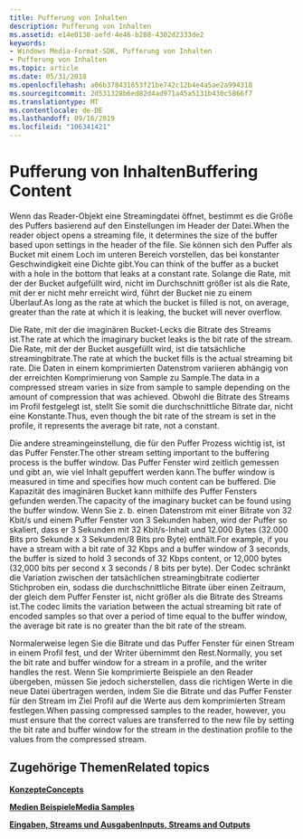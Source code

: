 ```yaml
---
title: Pufferung von Inhalten
description: Pufferung von Inhalten
ms.assetid: e14e0130-aefd-4e46-b288-4302d2333de2
keywords:
- Windows Media-Format-SDK, Pufferung von Inhalten
- Pufferung von Inhalten
ms.topic: article
ms.date: 05/31/2018
ms.openlocfilehash: a06b378431653f21be742c12b4e4a5ae2a994318
ms.sourcegitcommit: 2d531328b6ed82d4ad971a45a5131b430c5866f7
ms.translationtype: MT
ms.contentlocale: de-DE
ms.lasthandoff: 09/16/2019
ms.locfileid: "106341421"
---
```

# <a name="buffering-content"></a><span data-ttu-id="26470-105">Pufferung von Inhalten</span><span class="sxs-lookup"><span data-stu-id="26470-105">Buffering Content</span></span>

<span data-ttu-id="26470-106">Wenn das Reader-Objekt eine Streamingdatei öffnet, bestimmt es die Größe des Puffers basierend auf den Einstellungen im Header der Datei.</span><span class="sxs-lookup"><span data-stu-id="26470-106">When the reader object opens a streaming file, it determines the size of the buffer based upon settings in the header of the file.</span></span> <span data-ttu-id="26470-107">Sie können sich den Puffer als Bucket mit einem Loch im unteren Bereich vorstellen, das bei konstanter Geschwindigkeit eine Dichte gibt.</span><span class="sxs-lookup"><span data-stu-id="26470-107">You can think of the buffer as a bucket with a hole in the bottom that leaks at a constant rate.</span></span> <span data-ttu-id="26470-108">Solange die Rate, mit der der Bucket aufgefüllt wird, nicht im Durchschnitt größer ist als die Rate, mit der er nicht mehr erreicht wird, führt der Bucket nie zu einem Überlauf.</span><span class="sxs-lookup"><span data-stu-id="26470-108">As long as the rate at which the bucket is filled is not, on average, greater than the rate at which it is leaking, the bucket will never overflow.</span></span>

<span data-ttu-id="26470-109">Die Rate, mit der die imaginären Bucket-Lecks die Bitrate des Streams ist.</span><span class="sxs-lookup"><span data-stu-id="26470-109">The rate at which the imaginary bucket leaks is the bit rate of the stream.</span></span> <span data-ttu-id="26470-110">Die Rate, mit der der Bucket ausgefüllt wird, ist die tatsächliche streamingbitrate.</span><span class="sxs-lookup"><span data-stu-id="26470-110">The rate at which the bucket fills is the actual streaming bit rate.</span></span> <span data-ttu-id="26470-111">Die Daten in einem komprimierten Datenstrom variieren abhängig von der erreichten Komprimierung von Sample zu Sample.</span><span class="sxs-lookup"><span data-stu-id="26470-111">The data in a compressed stream varies in size from sample to sample depending on the amount of compression that was achieved.</span></span> <span data-ttu-id="26470-112">Obwohl die Bitrate des Streams im Profil festgelegt ist, stellt Sie somit die durchschnittliche Bitrate dar, nicht eine Konstante.</span><span class="sxs-lookup"><span data-stu-id="26470-112">Thus, even though the bit rate of the stream is set in the profile, it represents the average bit rate, not a constant.</span></span>

<span data-ttu-id="26470-113">Die andere streamingeinstellung, die für den Puffer Prozess wichtig ist, ist das Puffer Fenster.</span><span class="sxs-lookup"><span data-stu-id="26470-113">The other stream setting important to the buffering process is the buffer window.</span></span> <span data-ttu-id="26470-114">Das Puffer Fenster wird zeitlich gemessen und gibt an, wie viel Inhalt gepuffert werden kann.</span><span class="sxs-lookup"><span data-stu-id="26470-114">The buffer window is measured in time and specifies how much content can be buffered.</span></span> <span data-ttu-id="26470-115">Die Kapazität des imaginären Bucket kann mithilfe des Puffer Fensters gefunden werden.</span><span class="sxs-lookup"><span data-stu-id="26470-115">The capacity of the imaginary bucket can be found using the buffer window.</span></span> <span data-ttu-id="26470-116">Wenn Sie z. b. einen Datenstrom mit einer Bitrate von 32 Kbit/s und einem Puffer Fenster von 3 Sekunden haben, wird der Puffer so skaliert, dass er 3 Sekunden mit 32 Kbit/s-Inhalt und 12.000 Bytes (32.000 Bits pro Sekunde x 3 Sekunden/8 Bits pro Byte) enthält.</span><span class="sxs-lookup"><span data-stu-id="26470-116">For example, if you have a stream with a bit rate of 32 Kbps and a buffer window of 3 seconds, the buffer is sized to hold 3 seconds of 32 Kbps content, or 12,000 bytes (32,000 bits per second x 3 seconds / 8 bits per byte).</span></span> <span data-ttu-id="26470-117">Der Codec schränkt die Variation zwischen der tatsächlichen streamingbitrate codierter Stichproben ein, sodass die durchschnittliche Bitrate über einen Zeitraum, der gleich dem Puffer Fenster ist, nicht größer als die Bitrate des Streams ist.</span><span class="sxs-lookup"><span data-stu-id="26470-117">The codec limits the variation between the actual streaming bit rate of encoded samples so that over a period of time equal to the buffer window, the average bit rate is no greater than the bit rate of the stream.</span></span>

<span data-ttu-id="26470-118">Normalerweise legen Sie die Bitrate und das Puffer Fenster für einen Stream in einem Profil fest, und der Writer übernimmt den Rest.</span><span class="sxs-lookup"><span data-stu-id="26470-118">Normally, you set the bit rate and buffer window for a stream in a profile, and the writer handles the rest.</span></span> <span data-ttu-id="26470-119">Wenn Sie komprimierte Beispiele an den Reader übergeben, müssen Sie jedoch sicherstellen, dass die richtigen Werte in die neue Datei übertragen werden, indem Sie die Bitrate und das Puffer Fenster für den Stream im Ziel Profil auf die Werte aus dem komprimierten Stream festlegen.</span><span class="sxs-lookup"><span data-stu-id="26470-119">When passing compressed samples to the reader, however, you must ensure that the correct values are transferred to the new file by setting the bit rate and buffer window for the stream in the destination profile to the values from the compressed stream.</span></span>

## <a name="related-topics"></a><span data-ttu-id="26470-120">Zugehörige Themen</span><span class="sxs-lookup"><span data-stu-id="26470-120">Related topics</span></span>

<dl> <dt>

[<span data-ttu-id="26470-121">**Konzepte**</span><span class="sxs-lookup"><span data-stu-id="26470-121">**Concepts**</span></span>](concepts.md)
</dt> <dt>

[<span data-ttu-id="26470-122">**Medien Beispiele**</span><span class="sxs-lookup"><span data-stu-id="26470-122">**Media Samples**</span></span>](media-samples.md)
</dt> <dt>

[<span data-ttu-id="26470-123">**Eingaben, Streams und Ausgaben**</span><span class="sxs-lookup"><span data-stu-id="26470-123">**Inputs, Streams and Outputs**</span></span>](inputs-streams-and-outputs.md)
</dt> </dl>

 

 




